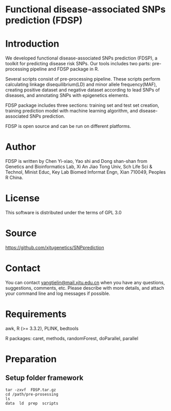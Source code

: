 # Functional disease-associated SNPs prediction (FDSP)

# Introduction

We developed functional disease-associated SNPs prediction (FDSP), a toolkit for predicting disease risk SNPs. Our tools includes two parts: pre-processing pipeline and FDSP package in R.

Several scripts consist of pre-processing pipeline. These scripts perform calculating linkage disequilibrium(LD) and minor allele frequency(MAF), creating positive dataset and negative dataset according to lead SNPs of diseases, and annotating SNPs with epigenetics elements.

FDSP package includes three sections: training set and test set creation, training prediction model with machine learning algorithm, and disease-associated SNPs prediction.

FDSP is open source and can be run on different platforms.

# Author

FDSP is written by Chen Yi-xiao, Yao shi and Dong shan-shan from Genetics and Bioinformatics Lab, Xi An Jiao Tong Univ, Sch Life Sci & Technol, Minist Educ, Key Lab Biomed Informat Engn, Xian 710049, Peoples R China.


# License

This software is distributed under the terms of GPL 3.0

# Source

https://github.com/xjtugenetics/SNPprediction

# Contact

You can contact yangtielin@mail.xjtu.edu.cn when you have any questions, suggestions, comments, etc. Please describe with more details, and attach your command line and log messages if possible.

# Requirements

awk, R (>= 3.3.2), PLINK, bedtools

R packages: caret, methods, randomForest, doParallel, parallel

# Preparation
## Setup folder framework

```
tar -zxvf  FDSP.tar.gz
cd /path/pre-prosessing
ls
data  ld  prep  scripts
```
